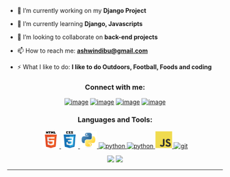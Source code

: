 - 🔭 I’m currently working on my **Django Project**

- 🌱 I’m currently learning **Django, Javascripts**

- 👯 I’m looking to collaborate on **back-end projects**

- 📫 How to reach me: **ashwindibu@gmail.com**

- ⚡ What I like to do: **I like to do Outdoors, Football, Foods and coding**

<h3 align="center">Connect with me:</h3>
<div align="center">

[![image](https://img.shields.io/badge/LinkedIn-0077B5?style=for-the-badge&logo=linkedin&logoColor=white)](https://www.linkedin.com/in/ashwin-john-dibu-73a6391b9/)
[![image](https://img.shields.io/badge/Instagram-E4405F?style=for-the-badge&logo=instagram&logoColor=white)](https://www.instagram.com/dreamdevilz/)
[![image](https://img.shields.io/badge/Twitter-1DA1F2?style=for-the-badge&logo=twitter&logoColor=white)](https://twitter.com/ashwindibu)
[![image](https://img.shields.io/badge/Gmail-D14836?style=for-the-badge&logo=gmail&logoColor=white)](mailto:ashwindibu@gmail.com)
  
</div>

<h3 align="center">Languages and Tools:</h3>

<p align="center"> 
  <a href="https://www.w3.org/html/" target="_blank"> 
    <img src="https://raw.githubusercontent.com/devicons/devicon/master/icons/html5/html5-original-wordmark.svg" alt="html5" width="40" height="40"/> 
  </a>
  <a href="https://www.w3schools.com/css/" target="_blank"> 
    <img src="https://raw.githubusercontent.com/devicons/devicon/master/icons/css3/css3-original-wordmark.svg" alt="css3" width="40" height="40"/> 
  </a> 
  <a href="https://www.python.org" target="_blank"> 
    <img src="https://raw.githubusercontent.com/devicons/devicon/master/icons/python/python-original.svg" alt="python" width="40" height="40"/> 
  </a>  
  
  <a href="https://www.djangoproject.com/" target="_blank"> 
    <img src="https://avatars.githubusercontent.com/u/27804?s=200&v=4" alt="python" width="40" height="40"/> 
  </a>  
  
  <a href="https://wordpress.com/" target="_blank"> 
    <img src="https://cdn-icons-png.flaticon.com/128/174/174881.png" alt="python" width="40" height="40"/> 
  </a>  
  
  <a href="https://developer.mozilla.org/en-US/docs/Web/JavaScript" target="_blank"> 
    <img src="https://raw.githubusercontent.com/devicons/devicon/master/icons/javascript/javascript-original.svg" alt="javascript" width="40" height="40"/> 
  </a> 
 
  <a href="https://git-scm.com/" target="_blank"> 
    <img src="https://www.vectorlogo.zone/logos/git-scm/git-scm-icon.svg" alt="git" width="40" height="40"/> 
  </a>
</p>

<p align= "center">
  <img height= "150" src="https://github-readme-stats.vercel.app/api?username=ashwindibu&show_icons=true&theme=react" />
  <img height= "150" src="https://github-readme-stats.vercel.app/api/top-langs/?username=ashwindibu&theme=react&layout=compact" />
</p>

------


